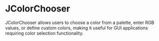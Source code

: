 # JColorChooser
JColorChooser allows users to choose a color from a palette, enter RGB values, or define custom colors, making it useful for GUI applications requiring color selection functionality.
